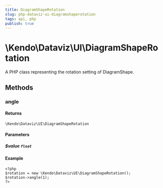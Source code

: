 ```yaml
---
title: DiagramShapeRotation
slug: php-dataviz-ui-diagramshaperotation
tags: api, php
publish: true
---
```


# \Kendo\Dataviz\UI\DiagramShapeRotation

A PHP class representing the rotation setting of DiagramShape.


## Methods

### angle


#### Returns
`\Kendo\Dataviz\UI\DiagramShapeRotation`

#### Parameters

##### $value `float`



#### Example 
    <?php
    $rotation = new \Kendo\Dataviz\UI\DiagramShapeRotation();
    $rotation->angle(1);
    ?>

